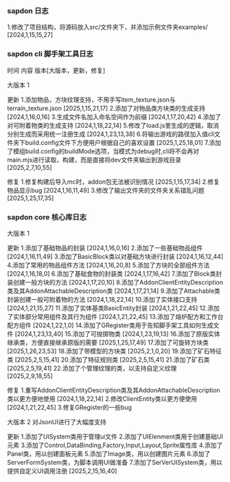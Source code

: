 ### sapdon 日志
1.修改了项目结构，将源码放入src/文件夹下，并添加示例文件夹examples/ [2024,1,15,15,27]



### sapdon cli 脚手架工具日志
时间 内容 版本[大版本，更新，修复]

大版本 1

更新
1.添加物品，方块纹理支持，不用手写item_texture.json与terrain_texture.json [2025,1,15,21,17]
2.添加了对物品类方块类的生成支持 [2024,1,16,0,16]
3.生成文件名加入命名空间作为前缀 [2024,1,17,20,42]
4.添加了对可附着物类的生成支持 [2024,1,18,22,14]
5.修改了load.js里生成的逻辑，取消分别生成而采用统一注册生成 [2024,1,23,13,38]
6.将输出游戏的路径加入值cli文件夹下build.config文件下方便用户根据自己的喜欢设置 [2025,1,25,18,01]
7.添加了模组build.config的buildMode选项，当模式为debug时,cli将不会再对main.mjs进行读取，构建，而是直接将dev文件夹输出到游戏目录 [2025,2,7,10,55]

修复
1.修复构建后导入mc时，addon包无法被识别情况 [2025,1,15,17,34] 
2.修复物品显示bug [2024,1,16,11,49]
3.修改了输出文件夹的文件夹关系错乱问题  [2025,1,25,17,35]




### sapdon core 核心库日志

大版本 1

更新
1.添加了基础物品的封装 [2024,1,16,0,16]
2.添加了一些基础物品组件 [2024,1,16,11,49]
3.添加了BasicBlock类以对基础方块进行封装 [2024,1,16,12,44]
4.添加了常用的物品组件方法 [2024,1,16,20,8]
5.添加了方块的全部组件方法 [2024,1,16,18,0]
6.添加了基础食物的封装类 [2024,1,17,16,42]
7.添加了Block类封装创建一般方块的方法 [2024,1,17,20,10]
8.添加了AddonClientEntityDescription类及其AddonAttachableDescription类  [2024,1,17,21,14]
9.添加了Attachable类封装创建一般可附着物的方法 [2024,1,18,22,14]
10.添加了实体接口支持 [2024,1,21,15,27]
11.添加了实体基类BasicEntity封装  [2024,1,21,22,45]
12.添加了实体部分常用组件及其行为组件  [2024,1,21,22,45]
13.添加了熔炉配方和工作台配方组件 [2024,1,22,1,0]
14.添加了GRegister类用于告知脚手架工具如何生成文件 [2024,1,23,13,40]
15.添加了可抛掷物类 [2024,1,23,19,13]
16.添加了原版实体继承类，方便直接继承原版的需要 [2025,1,25,17,49]
17.添加了可旋转方块类   [2025,1,26,23,53]
18.添加了带模型的方块类 [2025,2,1,0,20]
19.添加了矿石特征类   [2025,2,5,15,41]
20.添加了特征规则类   [2025,2,5,15,41]
21.添加了矿石类   [2025,2,5,19,41]
22.添加了个管理纹理的类，以支持自定义纹理 [2025,2,9,18,55]

修复
1.重写AddonClientEntityDescription类及其AddonAttachableDescription类以更方便地使用 [2024,1,18,22,14]
2.修改ClientEntity类以更方便使用 [2024,1,21,22,45]
3.修复GRegister的一些bug


大版本 2
对JsonUI进行了大幅度支持

更新
1.添加了UISystem类用于管理ui文件
2.添加了UIElenment类用于创建基础UI元素
3.添加了Control,DataBinding,Factory,Input,Layout,Sprite属性库
4.添加了Panel类，用以创建面板元素
5.添加了Image类，用以创建图片元素
6.添加了ServerFormSystem类，为脚本调用UI做准备
7.添加了SerVerUISystem类，用以提供自定义UI调用注册 [2025,2,15,16,40]